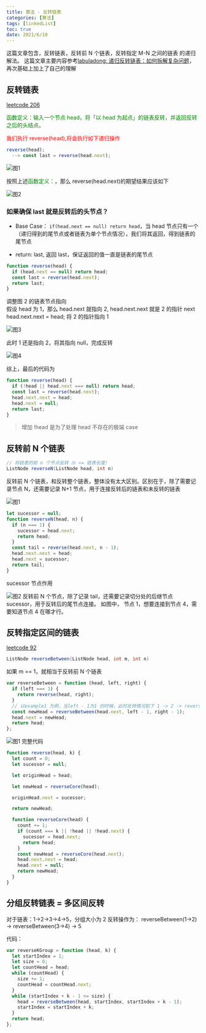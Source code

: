 ```yaml
---
title: 算法 - 反转链表
categories: [算法]
tags: [linkedList]
toc: true
date: 2021/6/10
---
```


这篇文章包含，反转链表，反转前 N 个链表，反转指定 M-N 之间的链表 的递归解法。
这篇文章主要内容参考[labuladong: 递归反转链表：如何拆解复杂问题](https://mp.weixin.qq.com/s?__biz=MzAxODQxMDM0Mw==&mid=2247484467&idx=1&sn=beb3ae89993b812eeaa6bbdeda63c494&chksm=9bd7fa3baca0732dc3f9ae9202ecaf5c925b4048514eeca6ac81bc340930a82fc62bb67681fa&scene=21#wechat_redirect)，再次基础上加上了自己的理解

<!-- more -->

## 反转链表

[leetcode 206](https://leetcode.com/problems/reverse-linked-list/)

<span style="color: green">函数定义：输入一个节点 head，将「以 head 为起点」的链表反转，并返回反转之后的头结点。</span>

<span style="color: red"> 我们执行 reverse(head),将会执行如下递归操作 </span>

```js
reverse(head);
  --> const last = reverse(head.next);
```

![图1](/images/algorithm/reverse-linkedList-1.png)

按照上述<span style="color: green">函数定义：</span>，那么 reverse(head.next)的期望结果应该如下

![图2](/images/algorithm/reverse-linkedList-2.png)

### 如果确保 last 就是反转后的头节点？

- Base Case： `if(head.next == null) return head`，当 head 节点只有一个（递归得到的尾节点或者链表为单个节点情况），我们将其返回，得到链表的尾节点

- return: last, 返回 last，保证返回的值一直是链表的尾节点

```js
function reverse(head) {
  if (head.next == null) return head;
  const last = reverse(head.next);
  return last;
}
```

<span class="text-large">调整图 2 的链表节点指向</span>  
假设 head 为 1，那么 head.next 就指向 2, head.next.next 就是 2 的指针 next
head.next.next = head; 将 2 的指针指向 1

![图3](/images/algorithm/reverse-linkedList-3.png)

此时 1 还是指向 2，将其指向 null，完成反转

![图4](/images/algorithm/reverse-linkedList-4.png)

<span class="text-large">综上，最后的代码为</span>

```js
function reverse(head) {
  if (!head || head.next === null) return head;
  const last = reverse(head.next);
  head.next.next = head;
  head.next = null;
  return last;
}
```

> 增加 !head 是为了处理 head 不存在的极端 case

## 反转前 N 个链表

```java
// 将链表的前 n 个节点反转（n <= 链表长度）
ListNode reverseN(ListNode head, int n)
```

反转前 N 个链表，和反转整个链表，整体没有太大区别。区别在于，除了需要记录节点 N，还需要记录 N+1 节点，用于连接反转后的链表和未反转的链表

![图1](/images/algorithm/reverse-linkedListN-1.png)

```js
let sucessor = null;
function reverseN(head, n) {
  if (n === 1) {
    sucessor = head.next;
    return head;
  }
  const tail = reverse(head.next, n - 1);
  head.next.next = head;
  head.next = sucessor;
  return tail;
}
```

sucessor 节点作用

![图2](/images/algorithm/reverse-linkedListN-2.png)
反转前 N 个节点，除了记录 tail，还需要记录切分处的后继节点 sucessor，用于反转后的尾节点连接。
如图中， 节点 1，想要连接到节点 4，需要知道节点 4 在哪才行。

## 反转指定区间的链表

[leetcode 92](https://leetcode.com/problems/reverse-linked-list-ii/)

```java
ListNode reverseBetween(ListNode head, int m, int n)
```

如果 m == 1，就相当于反转前 N 个链表

```js
var reverseBetween = function (head, left, right) {
  if (left === 1) {
    return reverse(head, right);
  }
  // 以example1 为例，当left - 1为1 的时候，此时反转情况如下 1 -> 2 -> reverse(3->4)->5
  const newHead = reverseBetween(head.next, left - 1, right - 1);
  head.next = newHead;
  return head;
};
```

![图1](/images/algorithm/reverse-linkedListMN.jpeg)
完整代码

```js
function reverse(head, k) {
  let count = 0;
  let sucessor = null;

  let originHead = head;

  let newHead = reverseCore(head);

  originHead.next = sucessor;

  return newHead;

  function reverseCore(head) {
    count += 1;
    if (count === k || !head || !head.next) {
      sucessor = head.next;
      return head;
    }
    const newHead = reverseCore(head.next);
    head.next.next = head;
    head.next = null;
    return newHead;
  }
}
```

## 分组反转链表 = 多区间反转

对于链表：1->2->3->4->5，分组大小为 2
反转操作为： reverseBetween(1->2) -> reverseBetween(3->4) -> 5

代码：

```js
var reverseKGroup = function (head, k) {
  let startIndex = 1;
  let size = 0;
  let countHead = head;
  while (countHead) {
    size += 1;
    countHead = countHead.next;
  }
  while (startIndex + k - 1 <= size) {
    head = reverseBetween(head, startIndex, startIndex + k - 1);
    startIndex = startIndex + k;
  }
  return head;
};
```
